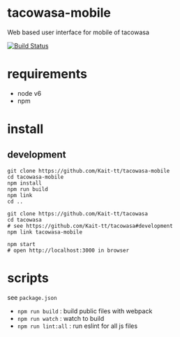 # tacowasa-mobile
Web based user interface for mobile of tacowasa

[![Build Status](https://travis-ci.org/Kait-tt/tacowasa-mobile.svg?branch=master)](https://travis-ci.org/Kait-tt/tacowasa-mobile)

# requirements
- node v6
- npm

# install

## development
```
git clone https://github.com/Kait-tt/tacowasa-mobile
cd tacowasa-mobile
npm install
npm run build
npm link
cd ..

git clone https://github.com/Kait-tt/tacowasa
cd tacowasa
# see https://github.com/Kait-tt/tacowasa#development
npm link tacowasa-mobile

npm start
# open http://localhost:3000 in browser
```

# scripts
see `package.json`

- `npm run build` : build public files with webpack
- `npm run watch` : watch to build
- `npm run lint:all` : run eslint for all js files
